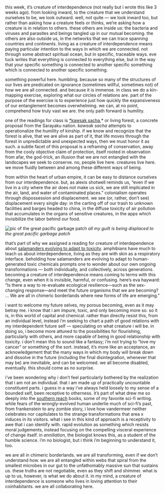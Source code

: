 this week, it’s creature of interdependence (not really but i wrote this like 3 weeks ago). from looking inward, to the creature that we understand ourselves to be, we look outward. well, not quite — we look inward too, but rather than asking how a creature feels or thinks, we’re asking how a creature is in relation to others. these others are inside us: the bacteria and viruses and parasites and beings tangled up in our mutual becoming. the others are also outside us, in the networks that we can trace spanning countries and continents. living as a creature of interdependence means paying particular intention to the ways in which we are connected. not through some abstract spiritual ocean, but in specific, traceable ways. eve tuck writes that everything is connected to everything else, but in the way that your specific something is connected to another specific something which is connected to another specific something. 

something powerful here. humbling. because so many of the structures of our lives are predicated on ignorance (sometimes willful, sometimes not) of how we are all connected. and because it is immense. in class we do a kin-mapping exercise, exploring what our circles of relations are. part of the purpose of the exercise is to experience just how quickly the expansiveness of our entanglement becomes overwhelming. we can, at no point, comprehend how truly vast we are. the only path forward is humility.

one of the readings for class is [*kawsak sacha](https://www.are.na/block/31715732),* or living forest, a concrete proposal from the Sarayaku nation. *kawsak sacha* attempts to operationalize the humility of kinship. if we know and recognize that the forest is alive, that we are alive as part of it, that life moves through the forest in unpredictable and unexpected ways, then we must honor it as such. a subtle facet of this proposal is a reframing of conservation, away from the cooly objective claim of protection, itself rooted in observation from afar, the god-trick, an illusion that we are not entangled with the landscapes we seek to conserve. no, people live here. creatures live here. we move fluidly between and among these different ways of being.

from within the heart of urban empire, it can be easy to distance ourselves from our interdependence. but, as alexis shotwell reminds us, “even if we live in a city where the air does not make us sick, we are still implicated in the air, land, and water of contaminated places.” colonialism operates through dispossession and displacement. we see (or, rather, don’t see) displacement every single day: in the carting off of our trash to unknown facilities and barges headed to china, in the diffuse toxicity of air pollution that accumulates in the organs of sensitive creatures, in the apps which invisibilize the labor behind our food.

![pic of the great pacific garbage patch](https://d2w9rnfcy7mm78.cloudfront.net/32333040/original_589d434e8d55c49e035972d73ff72adf.png?1731983654?bc=0)
*all my guilt is being displaced to the great pacific garbage patch*

that’s part of why we assigned a reading for creature of interdependence about [salamanders evolving to adapt to toxicity](https://aeon.co/essays/in-the-age-of-humans-this-salamander-has-an-edge-over-us). amphibians have much to teach us about interdependence, living as they are with skin as a respiratory interface. beholding how salamanders are evolving to adapt to human-generated toxic chemicals prompts one to wonder about our own ongoing transformations — both individually, and collectively, across generations. becoming a creature of interdependence means coming to terms with this change, even when it is invisible, harmful, or confusing. here’s eva hayward: “Is there a way to re-evaluate ecological resilience—such as the sex-changing response—and meet the future organisms that we are becoming? ... We are all in chimeric borderlands where new forms of life are emerging.”

i want to welcome my future selves, my porous becoming, even as it may betray me. i know that i am impure, toxic, and only becoming more so. so it is, in this world of capital and chemical. rather than directly resist this, from an individual level, instead i’m seeking to chart a path of good relations with my interdependent future self — speculating on what creature i will be. in doing so, i become more attuned to the possibilities for flourishing, particularly with others, and more capable of being in good relationship with toxicity. i don’t mean this to sound like a fantasy; i’m not trying to “love my cancer” or something of the sort. instead, it’s more like an acceptance, an acknowledgement that the many ways in which my body will break down and dissolve in the future (including the final disintegration, whenever that may be) are inevitable, and can be welcomed. we all become disabled, eventually. this should come as no surprise.

i’ve been wondering why i don’t feel particularly bothered by the realization that i am not an individual. that i am made up of practically uncountable constituent parts. i guess in a way i’ve always held loosely to my sense of a bounded self, been receptive to otherness. it’s part of what drew me so deeply into the [southern reach](https://en.wikipedia.org/wiki/Southern_Reach_Series) books, some of my favorite sci-fi writing. while fears of the wrongly-evolved human underlie much of sci-fi’s past, from frankenstein to any zombie story, i love how vandermeer neither celebrates nor capitulates to the strange transformations that area x induces in its visitors. what i see in this kind of approach is a receptivity to awe that i can identify with. rapid evolution as something which resists moral judgements, instead focusing on the compelling visceral experience of change itself. in *anniliation,* the biologist knows this, as a student of the humble science. i’m no biologist, but i think i’m beginning to understand it, too.

we are all in chimeric borderlands. we are all transforming, even if we don’t understand how. we are all entangled within webs that spiral from the smallest microbes in our gut to the unfathomably massive sun that sustains us. these truths are not negotiable, even as they shift and shimmer. what is up to us, however, is what we do about it. in my mind, a creature of interdependence is someone who lives in loving attention to their coinhabitants. we are all collaborating here.